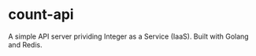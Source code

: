 # count-api
A simple API server prividing Integer as a Service (IaaS). Built with Golang and Redis.
